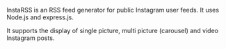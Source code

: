 InstaRSS is an RSS feed generator for public Instagram user feeds. It uses Node.js and express.js.

It supports the display of single picture, multi picture (carousel) and video Instagram posts.
